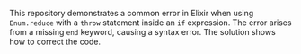 This repository demonstrates a common error in Elixir when using `Enum.reduce` with a `throw` statement inside an `if` expression.  The error arises from a missing `end` keyword, causing a syntax error. The solution shows how to correct the code.